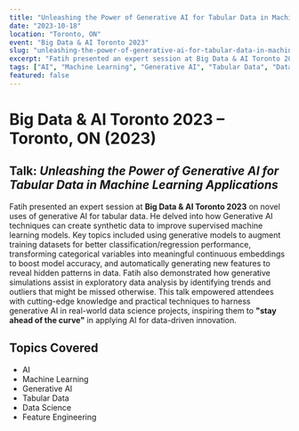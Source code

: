 ```yaml
---
title: "Unleashing the Power of Generative AI for Tabular Data in Machine Learning Applications"
date: "2023-10-18"
location: "Toronto, ON"
event: "Big Data & AI Toronto 2023"
slug: "unleashing-the-power-of-generative-ai-for-tabular-data-in-machine-learning-applications-2023-10"
excerpt: "Fatih presented an expert session at Big Data & AI Toronto 2023 on novel uses of generative AI for tabular data, demonstrating how generative models can be used to improve supervised machine learning through synthetic data generation and feature enrichment."
tags: ["AI", "Machine Learning", "Generative AI", "Tabular Data", "Data Science"]
featured: false
---
```


# Big Data & AI Toronto 2023 – Toronto, ON (2023)

## Talk: *Unleashing the Power of Generative AI for Tabular Data in Machine Learning Applications*

Fatih presented an expert session at **Big Data & AI Toronto 2023** on novel uses of generative AI for tabular data. He delved into how Generative AI techniques can create synthetic data to improve supervised machine learning models. Key topics included using generative models to augment training datasets for better classification/regression performance, transforming categorical variables into meaningful continuous embeddings to boost model accuracy, and automatically generating new features to reveal hidden patterns in data. Fatih also demonstrated how generative simulations assist in exploratory data analysis by identifying trends and outliers that might be missed otherwise. This talk empowered attendees with cutting-edge knowledge and practical techniques to harness generative AI in real-world data science projects, inspiring them to **"stay ahead of the curve"** in applying AI for data-driven innovation.

## Topics Covered

- AI
- Machine Learning
- Generative AI
- Tabular Data
- Data Science
- Feature Engineering
